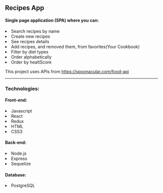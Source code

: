 
## Recipes App

#### Single page application (SPA) where you can:
 <li>Search recipes by name</li>
 <li>Create new recipes</li>
 <li>See recipes details</li>
 <li>Add recipes, and removed them, from favorites(Your Cookbook)</li>
 <li>Filter by diet types</li>
 <li>Order alphabetically</li>
 <li>Order by healtScore</li>
 
This project uses APIs from https://spoonacular.com/food-api


---

### Technologies:
#### Front-end:
<li>Javascript</li>
<li>React</li>
<li>Redux</li>
<li>HTML</li>
<li>CSS3</li>

#### Back-end:
<li>Node.js</li>
<li>Express</li>
<li>Sequelize</li>

#### Database:
<li>PostgreSQL</li>

